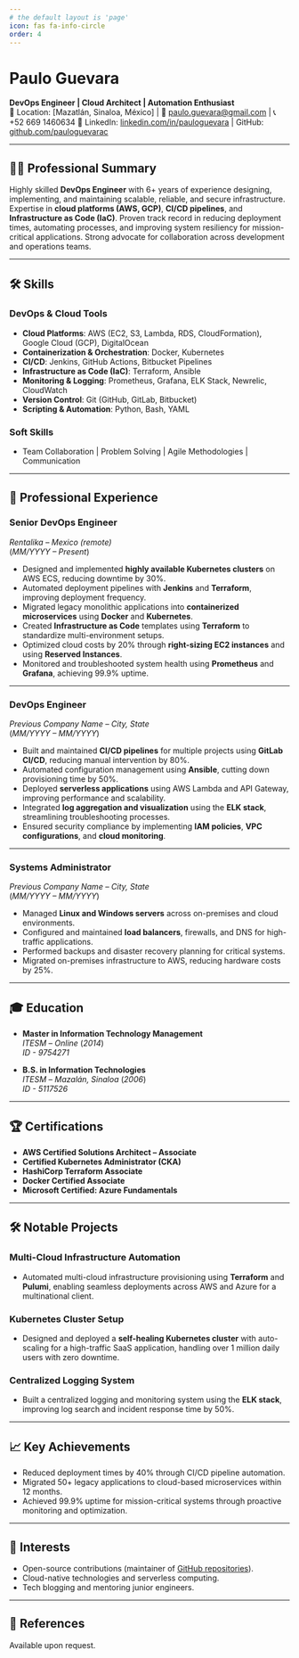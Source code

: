 ```yaml
---
# the default layout is 'page'
icon: fas fa-info-circle
order: 4
---
```


# Paulo Guevara
**DevOps Engineer | Cloud Architect | Automation Enthusiast**  
📍 Location: [Mazatlán, Sinaloa, México] | 📧 paulo.guevara@gmail.com | 📞 +52 669 1460634
💼 LinkedIn: [linkedin.com/in/pauloguevara](https://linkedin.com/in/pauloguevara) | GitHub: [github.com/pauloguevarac](https://github.com/pauloguevarac)  


---

## 👨‍💻 **Professional Summary**
Highly skilled **DevOps Engineer** with 6+ years of experience designing, implementing, and maintaining scalable, reliable, and secure infrastructure. Expertise in **cloud platforms (AWS, GCP)**, **CI/CD pipelines**, and **Infrastructure as Code (IaC)**. Proven track record in reducing deployment times, automating processes, and improving system resiliency for mission-critical applications. Strong advocate for collaboration across development and operations teams.

---

## 🛠️ **Skills**

### **DevOps & Cloud Tools**
- **Cloud Platforms**: AWS (EC2, S3, Lambda, RDS, CloudFormation), Google Cloud (GCP), DigitalOcean
- **Containerization & Orchestration**: Docker, Kubernetes
- **CI/CD**: Jenkins, GitHub Actions, Bitbucket Pipelines
- **Infrastructure as Code (IaC)**: Terraform, Ansible
- **Monitoring & Logging**: Prometheus, Grafana, ELK Stack, Newrelic, CloudWatch
- **Version Control**: Git (GitHub, GitLab, Bitbucket)
- **Scripting & Automation**: Python, Bash, YAML

### **Soft Skills**
- Team Collaboration | Problem Solving | Agile Methodologies | Communication

---

## 💼 **Professional Experience**

### **Senior DevOps Engineer**  
*Rentalika* – *Mexico (remote)*  
(*MM/YYYY – Present*)

- Designed and implemented **highly available Kubernetes clusters** on AWS ECS, reducing downtime by 30%.
- Automated deployment pipelines with **Jenkins** and **Terraform**, improving deployment frequency.
- Migrated legacy monolithic applications into **containerized microservices** using **Docker** and **Kubernetes**.
- Created **Infrastructure as Code** templates using **Terraform** to standardize multi-environment setups.
- Optimized cloud costs by 20% through **right-sizing EC2 instances** and using **Reserved Instances**.
- Monitored and troubleshooted system health using **Prometheus** and **Grafana**, achieving 99.9% uptime.

---

### **DevOps Engineer**  
*Previous Company Name* – *City, State*  
(*MM/YYYY – MM/YYYY*)

- Built and maintained **CI/CD pipelines** for multiple projects using **GitLab CI/CD**, reducing manual intervention by 80%.
- Automated configuration management using **Ansible**, cutting down provisioning time by 50%.
- Deployed **serverless applications** using AWS Lambda and API Gateway, improving performance and scalability.
- Integrated **log aggregation and visualization** using the **ELK stack**, streamlining troubleshooting processes.
- Ensured security compliance by implementing **IAM policies**, **VPC configurations**, and **cloud monitoring**.

---

### **Systems Administrator**  
*Previous Company Name* – *City, State*  
(*MM/YYYY – MM/YYYY*)

- Managed **Linux and Windows servers** across on-premises and cloud environments.
- Configured and maintained **load balancers**, firewalls, and DNS for high-traffic applications.
- Performed backups and disaster recovery planning for critical systems.
- Migrated on-premises infrastructure to AWS, reducing hardware costs by 25%.

---

## 🎓 **Education**

- **Master in Information Technology Management**  
  *ITESM* – *Online* (*2014*)  
  *ID - 9754271*

- **B.S. in Information Technologies**  
  *ITESM* – *Mazalán, Sinaloa* (*2006*)  
  *ID - 5117526*

---

## 🏆 **Certifications**
- **AWS Certified Solutions Architect – Associate**
- **Certified Kubernetes Administrator (CKA)**
- **HashiCorp Terraform Associate**
- **Docker Certified Associate**
- **Microsoft Certified: Azure Fundamentals**

---

## 🛠️ **Notable Projects**

### **Multi-Cloud Infrastructure Automation**
- Automated multi-cloud infrastructure provisioning using **Terraform** and **Pulumi**, enabling seamless deployments across AWS and Azure for a multinational client.

### **Kubernetes Cluster Setup**
- Designed and deployed a **self-healing Kubernetes cluster** with auto-scaling for a high-traffic SaaS application, handling over 1 million daily users with zero downtime.

### **Centralized Logging System**
- Built a centralized logging and monitoring system using the **ELK stack**, improving log search and incident response time by 50%.

---

## 📈 **Key Achievements**
- Reduced deployment times by 40% through CI/CD pipeline automation.
- Migrated 50+ legacy applications to cloud-based microservices within 12 months.
- Achieved 99.9% uptime for mission-critical systems through proactive monitoring and optimization.

---

## 🌟 **Interests**
- Open-source contributions (maintainer of [GitHub repositories](https://github.com/johndoe)).
- Cloud-native technologies and serverless computing.
- Tech blogging and mentoring junior engineers.

---

## 🔗 **References**
Available upon request.